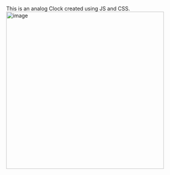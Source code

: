 This is an analog Clock created using JS and CSS.<BR>
<img width="424" alt="image" src="https://github.com/vatsaakash/analog_Clock/assets/43577962/6ecfef99-7b9e-47ba-8f92-e9690ff98147">
